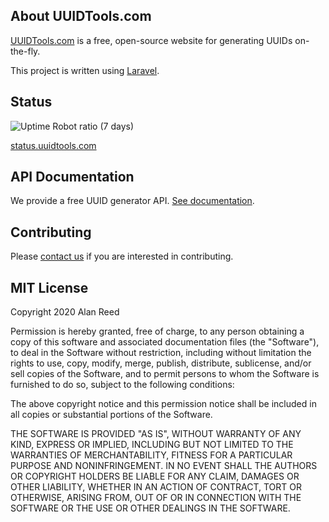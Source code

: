 ## About UUIDTools.com

[UUIDTools.com](https://www.uuidtools.com) is a free, open-source website for generating UUIDs on-the-fly.

This project is written using [Laravel](https://laravel.com/).

## Status

![Uptime Robot ratio (7 days)](https://img.shields.io/uptimerobot/ratio/7/m784070030-33d5bd0a61953197a923eb4d)

[status.uuidtools.com](https://status.uuidtools.com/)

## API Documentation

We provide a free UUID generator API. [See documentation](https://www.uuidtools.com/docs).

## Contributing

Please [contact us](https://www.uuidtools.com/contact) if you are interested in contributing.

## MIT License

Copyright 2020 Alan Reed

Permission is hereby granted, free of charge, to any person obtaining a copy of this software and associated documentation files (the "Software"), to deal in the Software without restriction, including without limitation the rights to use, copy, modify, merge, publish, distribute, sublicense, and/or sell copies of the Software, and to permit persons to whom the Software is furnished to do so, subject to the following conditions:

The above copyright notice and this permission notice shall be included in all copies or substantial portions of the Software.

THE SOFTWARE IS PROVIDED "AS IS", WITHOUT WARRANTY OF ANY KIND, EXPRESS OR IMPLIED, INCLUDING BUT NOT LIMITED TO THE WARRANTIES OF MERCHANTABILITY, FITNESS FOR A PARTICULAR PURPOSE AND NONINFRINGEMENT. IN NO EVENT SHALL THE AUTHORS OR COPYRIGHT HOLDERS BE LIABLE FOR ANY CLAIM, DAMAGES OR OTHER LIABILITY, WHETHER IN AN ACTION OF CONTRACT, TORT OR OTHERWISE, ARISING FROM, OUT OF OR IN CONNECTION WITH THE SOFTWARE OR THE USE OR OTHER DEALINGS IN THE SOFTWARE.
